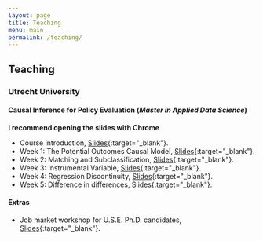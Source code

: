 ```yaml
---
layout: page
title: Teaching
menu: main
permalink: /teaching/
---
```



## Teaching

### Utrecht University

#### Causal Inference for Policy Evaluation (*Master in Applied Data Science*)
**I recommend opening the slides with Chrome**

- Course introduction, [Slides](https:\\jacopoto.github.io\assets\INFOMCIMPE\intro.html){:target="_blank"}.
- Week 1: The Potential Outcomes Causal Model, [Slides](https:\\jacopoto.github.io\assets\INFOMCIMPE\pot-out.html){:target="_blank"}.
- Week 2: Matching and Subclassification, [Slides](https:\\jacopoto.github.io\assets\INFOMCIMPE\matching.html){:target="_blank"}.
- Week 3: Instrumental Variable, [Slides](https:\\jacopoto.github.io\assets\INFOMCIMPE\IV.html){:target="_blank"}.
- Week 4: Regression Discontinuity, [Slides](https:\\jacopoto.github.io\assets\INFOMCIMPE\RDD.html){:target="_blank"}.
- Week 5: Difference in differences, [Slides](https:\\jacopoto.github.io\assets\INFOMCIMPE\DiD.html){:target="_blank"}.

#### Extras

- Job market workshop for U.S.E. Ph.D. candidates, [Slides](https:\\jacopoto.github.io\assets\pres_phd_wrkshop\use_jm_wrksop.html){:target="_blank"}.



